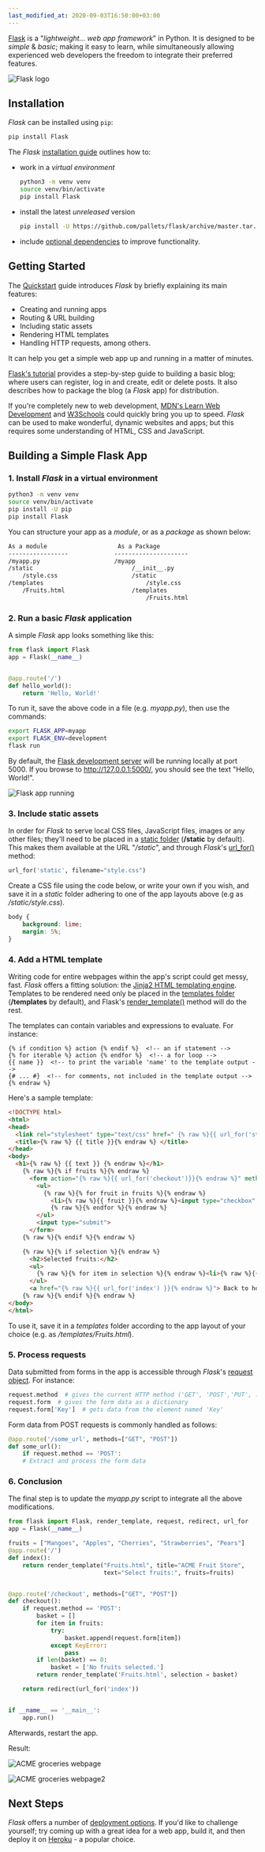 ```yaml
---
last_modified_at: 2020-09-03T16:50:00+03:00
---
```

[Flask][1] is a "*lightweight... web app framework*" in Python. It is designed to be *simple* & *basic*; making it easy to learn, while simultaneously allowing experienced web developers the freedom to integrate their preferred features.

![Flask logo][2]

## Installation

*Flask* can be installed using `pip`:

```bash
pip install Flask
```

The *Flask* [installation guide][3] outlines how to:

- work in a *virtual environment*

  ```bash
  python3 -m venv venv
  source venv/bin/activate
  pip install Flask
  ```

- install the latest *unreleased* version

  ```bash
  pip install -U https://github.com/pallets/flask/archive/master.tar.gz
  ```

- include [optional dependencies][4] to improve functionality.

## Getting Started

The [Quickstart][5] guide introduces *Flask*  by briefly explaining its main features:

- Creating and running apps
- Routing & URL building
- Including static assets
- Rendering HTML templates
- Handling HTTP requests, among others.

It  can help you get a simple web app up and running in a matter of minutes.

[Flask's tutorial][6] provides a step-by-step guide to building a basic blog; where users can register, log in and create, edit or delete posts. It also describes how to package the blog (a *Flask* app) for distribution.

If you're completely new to web development, [MDN's Learn Web Development][7] and [W3Schools][8] could quickly bring you up to speed. *Flask* can be used to make wonderful, dynamic websites and apps; but this requires some understanding of HTML, CSS and JavaScript.

## Building a Simple Flask App

### 1. Install *Flask* in a virtual environment

```bash
python3 -m venv venv
source venv/bin/activate
pip install -U pip
pip install Flask
```

You can structure your app as a *module*, or as a *package* as shown below:

```md
As a module                    As a Package
-----------------             ---------------------
/myapp.py                     /myapp
/static                            /__init__.py
    /style.css                     /static
/templates                             /style.css
    /Fruits.html                   /templates
                                       /Fruits.html
```

### 2. Run a basic *Flask* application

A simple *Flask* app looks something like this:

```python
from flask import Flask
app = Flask(__name__)


@app.route('/')
def hello_world():
    return 'Hello, World!'
```

To run it, save the above code in a file (e.g. *myapp.py*), then use the commands:

```bash
export FLASK_APP=myapp
export FLASK_ENV=development
flask run
```

By default, the [Flask development server][9] will be running locally at port 5000. If you browse to <http://127.0.0.1:5000/>, you should see the text "Hello, World!".

![Flask app running][10]

### 3. Include static assets

In order for *Flask* to serve local CSS files, JavaScript files, images or any other files; they'll need to be placed in a [static folder][11] (**/static** by default). This makes them available at the URL "*/static*", and through *Flask*'s [url_for()][12] method:

```python
url_for('static', filename="style.css")
```

Create a CSS file using the code below, or write your own if you wish, and save it in a *static* folder adhering to one of the app layouts above (e.g as */static/style.css*).

```css
body {
    background: lime;
    margin: 5%;
}
```

### 4. Add a HTML template

Writing code for entire webpages within the app's script could get messy, fast. *Flask* offers a fitting solution: the [Jinja2 HTML templating engine][13]. Templates to be rendered need only be placed in the [templates folder][14] (**/templates** by default), and Flask's [render_template()][15] method will do the rest.

The templates can contain variables and expressions to evaluate. For instance:

```{% raw %}
{% if condition %} action {% endif %}  <!-- an if statement -->
{% for iterable %} action {% endfor %}  <!-- a for loop -->
{{ name }}  <!-- to print the variable 'name' to the template output -->
{# ... #}  <!-- for comments, not included in the template output -->
{% endraw %}
```

Here's a sample template:

```html
<!DOCTYPE html>
<html>
<head>
  <link rel="stylesheet" type="text/css" href=" {% raw %}{{ url_for('static', filename='style.css')}}{% endraw %}">
  <title>{% raw %} {{ title }}{% endraw %} </title>
</head>
<body>
  <h1>{% raw %} {{ text }} {% endraw %}</h1>
    {% raw %}{% if fruits %}{% endraw %}
      <form action="{% raw %}{{ url_for('checkout')}}{% endraw %}" method="POST">
        <ul>
          {% raw %}{% for fruit in fruits %}{% endraw %}
            <li>{% raw %}{{ fruit }}{% endraw %}<input type="checkbox" value="{% raw %}{{ fruit }}{% endraw %}" name="{% raw %}{{ fruit }}{% endraw %}"><br></li>
            {% raw %}{% endfor %}{% endraw %}
        </ul>
        <input type="submit">
      </form>
    {% raw %}{% endif %}{% endraw %}

    {% raw %}{% if selection %}{% endraw %}
      <h2>Selected fruits:</h2>
      <ul>
        {% raw %}{% for item in selection %}{% endraw %}<li>{% raw %}{{ item }}{% endraw %}</li>{% raw %}{% endfor %}{% endraw %}
      </ul>
      <a href="{% raw %}{{ url_for('index') }}{% endraw %}"> Back to home</a>
    {% raw %}{% endif %}{% endraw %}
</body>
</html>
```

To use it, save it in a *templates* folder according to the app layout of your choice (e.g. as */templates/Fruits.html*).

### 5. Process requests

Data submitted from forms in the app is accessible through *Flask*'s [request object][16]. For instance:

```python
request.method  # gives the current HTTP method ('GET', 'POST','PUT', ...)
request.form  # gives the form data as a dictionary
request.form['Key']  # gets data from the element named 'Key'
```

Form data from POST requests is commonly handled as follows:

```python
@app.route('/some_url', methods=["GET", "POST"])
def some_url():
    if request.method == 'POST':
    # Extract and process the form data
```

### 6. Conclusion

The final step is to update the *myapp.py* script to integrate all the above modifications.

```python
from flask import Flask, render_template, request, redirect, url_for
app = Flask(__name__)

fruits = ["Mangoes", "Apples", "Cherries", "Strawberries", "Pears"]
@app.route('/')
def index():
    return render_template("Fruits.html", title="ACME Fruit Store",
                           text="Select fruits:", fruits=fruits)


@app.route('/checkout', methods=["GET", "POST"])
def checkout():
    if request.method == 'POST':
        basket = []
        for item in fruits:
            try:
                basket.append(request.form[item])
            except KeyError:
                pass
        if len(basket) == 0:
            basket = ['No fruits selected.']
        return render_template('Fruits.html', selection = basket)

    return redirect(url_for('index'))


if __name__ == '__main__':
    app.run()
```

Afterwards, restart the app.

Result:

![ACME groceries webpage][17]

![ACME groceries webpage2][18]

## Next Steps

*Flask* offers a number of [deployment options][19]. If you'd like to challenge yourself; try coming up with a great idea for a web app, build it, and then deploy it on [Heroku][20] - a popular choice.

[1]: https://flask.palletsprojects.com/en/1.1.x/
[2]: /assets/images/articles/logo-full.svg
[3]: https://flask.palletsprojects.com/en/1.1.x/installation
[4]: https://flask.palletsprojects.com/en/1.1.x/installation/#optional-dependencies
[5]: https://flask.palletsprojects.com/en/1.1.x/quickstart
[6]: https://flask.palletsprojects.com/en/1.1.x/tutorial
[7]: https://developer.mozilla.org/en-US/docs/Learn
[8]: https://www.w3schools.com
[9]: https://flask.palletsprojects.com/en/1.1.x/server/
[10]: /assets/images/articles/flaskrun.png
[11]: https://flask.palletsprojects.com/en/1.1.x/api/#flask.Flask.static_folder
[12]: https://flask.palletsprojects.com/en/1.1.x/quickstart/#url-building
[13]: https://jinja.palletsprojects.com/en/2.11.x/
[14]: https://flask.palletsprojects.com/en/1.1.x/api/#flask.Flask.template_folder
[15]: https://flask.palletsprojects.com/en/1.1.x/api/#flask.render_template
[16]: https://flask.palletsprojects.com/en/1.1.x/api/#flask.request
[17]: /assets/images/articles/flaskapp.png
[18]: /assets/images/articles/flaskapp2.png
[19]: https://flask.palletsprojects.com/en/1.1.x/deploying/
[20]: https://devcenter.heroku.com/articles/getting-started-with-python?singlepage=true
